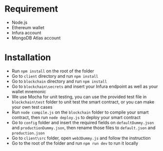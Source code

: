 # Requirement
- Node.js
- Ethereum wallet
- Infura account
- MongoDB Atlas account

# Installation
- Run `npm install` on the root of the folder
- Go to `client` directory and run `npm install`
- Go to `blockchain` directory and run `npm install`
- Go to `blockchain\secrets` and insert your Infura endpoint as well as your wallet mnemonic
- We use Mocha for unit testing, you can use the provided test file in `blockchain\test` folder to unit test the smart contract, or you can make your own test cases
- Run `node compile.js` on the `blockchain` folder to compile your smart contract, then run `node deploy.js` to deploy your smart contract
- Go to `config` folder and insert the required fields on `defaultDummy.json` and `productionDummy.json`, then rename those files to `default.json` and `production.json`
- Go to `client\src` folder, open `web3Dummy.js` and follow the instruction
- Go to the root of the folder and run `npm run dev` to run it locally
